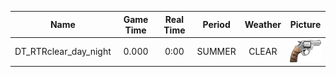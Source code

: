 | Name | Game Time | Real Time | Period | Weather | Picture |
|:--:|:-----------:|:-----------:|:-----------:|:-----------:|:-----------:|
| DT_RTRclear_day_night | 0.000 | 0:00 | SUMMER | CLEAR | ![alt text](weapons/2.png) |


